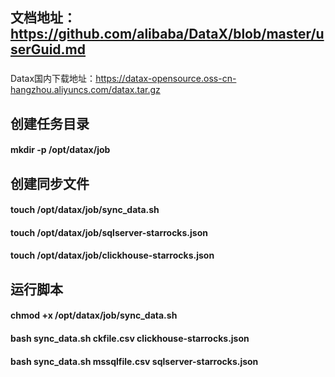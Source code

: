 ## 文档地址：https://github.com/alibaba/DataX/blob/master/userGuid.md

### 
Datax国内下载地址：https://datax-opensource.oss-cn-hangzhou.aliyuncs.com/datax.tar.gz

## 创建任务目录
#### mkdir -p /opt/datax/job


## 创建同步文件
#### touch /opt/datax/job/sync_data.sh
#### touch /opt/datax/job/sqlserver-starrocks.json
#### touch /opt/datax/job/clickhouse-starrocks.json



## 运行脚本
#### chmod +x /opt/datax/job/sync_data.sh
#### bash sync_data.sh ckfile.csv clickhouse-starrocks.json
#### bash sync_data.sh mssqlfile.csv sqlserver-starrocks.json
